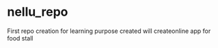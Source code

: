 # nellu_repo
First repo creation
for  learning purpose created
will createonline app for food  stall
